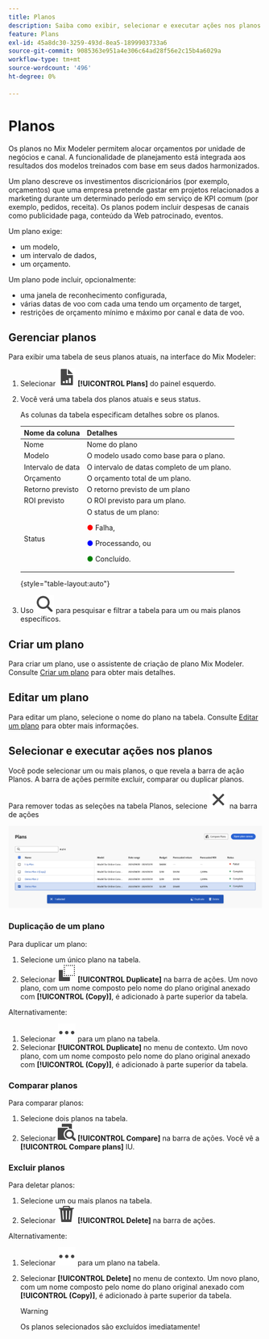 ```yaml
---
title: Planos
description: Saiba como exibir, selecionar e executar ações nos planos no Mix Modeler.
feature: Plans
exl-id: 45a8dc30-3259-493d-8ea5-1899903733a6
source-git-commit: 9085363e951a4e306c64ad28f56e2c15b4a6029a
workflow-type: tm+mt
source-wordcount: '496'
ht-degree: 0%

---
```


# Planos

Os planos no Mix Modeler permitem alocar orçamentos por unidade de negócios e canal. A funcionalidade de planejamento está integrada aos resultados dos modelos treinados com base em seus dados harmonizados.

Um plano descreve os investimentos discricionários (por exemplo, orçamentos) que uma empresa pretende gastar em projetos relacionados a marketing durante um determinado período em serviço de KPI comum (por exemplo, pedidos, receita). Os planos podem incluir despesas de canais como publicidade paga, conteúdo da Web patrocinado, eventos.

Um plano exige:

- um modelo,
- um intervalo de dados,
- um orçamento.

Um plano pode incluir, opcionalmente:

- uma janela de reconhecimento configurada,
- várias datas de voo com cada uma tendo um orçamento de target,
- restrições de orçamento mínimo e máximo por canal e data de voo.


## Gerenciar planos

Para exibir uma tabela de seus planos atuais, na interface do Mix Modeler:

1. Selecionar ![](/help/assets//icons/FileChart.svg) **[!UICONTROL Plans]** do painel esquerdo.

1. Você verá uma tabela dos planos atuais e seus status.

   As colunas da tabela especificam detalhes sobre os planos.

   | Nome da coluna | Detalhes |
   |---|---|
   | Nome | Nome do plano |
   | Modelo | O modelo usado como base para o plano. |
   | Intervalo de data | O intervalo de datas completo de um plano. |
   | Orçamento | O orçamento total de um plano. |
   | Retorno previsto | O retorno previsto de um plano |
   | ROI previsto | O ROI previsto para um plano. |
   | Status | O status de um plano: <p><span style="color:red">●</span> Falha, <p><span style="color:blue">●</span> Processando, ou <p><span style="color:green">●</span> Concluído. |

   {style="table-layout:auto"}

1. Uso ![Pesquisar](/help/assets//icons/Search.svg) para pesquisar e filtrar a tabela para um ou mais planos específicos.

## Criar um plano

Para criar um plano, use o assistente de criação de plano Mix Modeler. Consulte [Criar um plano](create.md) para obter mais detalhes.


## Editar um plano

Para editar um plano, selecione o nome do plano na tabela. Consulte [Editar um plano](edit.md) para obter mais informações.


## Selecionar e executar ações nos planos

Você pode selecionar um ou mais planos, o que revela a barra de ação Planos. A barra de ações permite excluir, comparar ou duplicar planos.

Para remover todas as seleções na tabela Planos, selecione ![Fechar](/help/assets//icons/Close.svg) na barra de ações

![Barra de ação Planos](/help/assets//plans-action-bar.png)

### Duplicação de um plano

Para duplicar um plano:

1. Selecione um único plano na tabela.
1. Selecionar ![Copiar](/help/assets//icons/Copy.svg) **[!UICONTROL Duplicate]** na barra de ações. Um novo plano, com um nome composto pelo nome do plano original anexado com **[!UICONTROL (Copy)]**, é adicionado à parte superior da tabela.

Alternativamente:

1. Selecionar ![Mais](/help/assets//icons/More.svg) para um plano na tabela.
1. Selecionar **[!UICONTROL Duplicate]** no menu de contexto. Um novo plano, com um nome composto pelo nome do plano original anexado com **[!UICONTROL (Copy)]**, é adicionado à parte superior da tabela.

### Comparar planos

Para comparar planos:

1. Selecione dois planos na tabela.
1. Selecionar ![Comparar](/help/assets//icons/Compare.svg) **[!UICONTROL Compare]** na barra de ações. Você vê a **[!UICONTROL Compare plans]** IU.


### Excluir planos

Para deletar planos:

1. Selecione um ou mais planos na tabela.
1. Selecionar ![Excluir](/help/assets//icons/Delete.svg) **[!UICONTROL Delete]** na barra de ações.

Alternativamente:

1. Selecionar ![Mais](/help/assets//icons/More.svg) para um plano na tabela.
1. Selecionar **[!UICONTROL Delete]** no menu de contexto. Um novo plano, com um nome composto pelo nome do plano original anexado com **[!UICONTROL (Copy)]**, é adicionado à parte superior da tabela.

   >[!WARNING]
   >
   >   Os planos selecionados são excluídos imediatamente!
